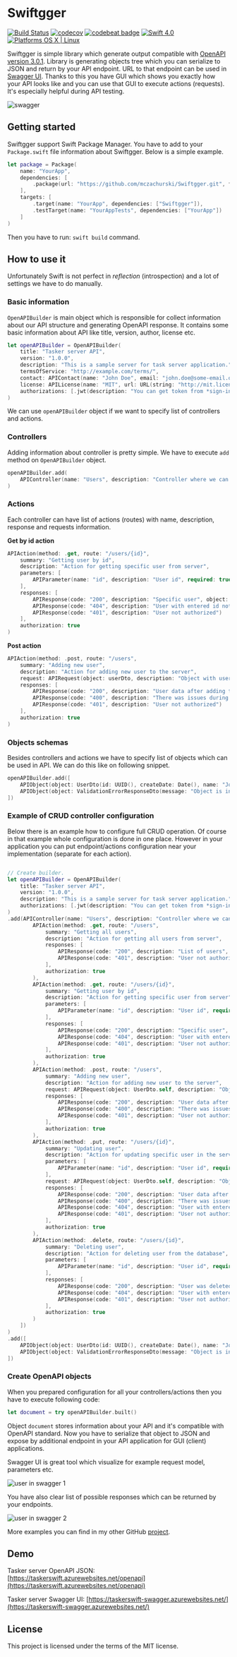 # Swiftgger

[![Build Status](https://travis-ci.org/mczachurski/Swiftgger.svg?branch=master)](https://travis-ci.org/mczachurski/Swiftgger) [![codecov](https://codecov.io/gh/mczachurski/Swiftgger/branch/master/graph/badge.svg)](https://codecov.io/gh/mczachurski/Swiftgger) [![codebeat badge](https://codebeat.co/badges/44f41b51-3cb9-441b-84fa-8506c3011214)](https://codebeat.co/projects/github-com-mczachurski-swiftgger-master) [![Swift 4.0](https://img.shields.io/badge/Swift-4.0-orange.svg?style=flat)](ttps://developer.apple.com/swift/) [![Platforms OS X | Linux](https://img.shields.io/badge/Platforms-OS%20X%20%7C%20Linux%20-lightgray.svg?style=flat)](https://developer.apple.com/swift/) 

Swiftgger is simple library which generate output compatible with [OpenAPI version 3.0.1](https://github.com/OAI/OpenAPI-Specification/blob/master/versions/3.0.1.md#securitySchemeObject). Library is generating objects tree which you can serialize to JSON and return by your API endpoint. URL to that endpoint can be used in [Swagger UI](https://swagger.io/swagger-ui/). Thanks to this you have GUI which shows you exactly how your API looks like and you can use that GUI to execute actions (requests). It's especially helpful during API testing.

![swagger](Images/screen-02.png)

## Getting started

Swiftgger support Swift Package Manager. You have to add to your `Package.swift` file information about Swiftgger. Below is a simple example.

```swift
let package = Package(
    name: "YourApp",
    dependencies: [
        .package(url: "https://github.com/mczachurski/Swiftgger.git", from: "1.2.1")
    ],
    targets: [
        .target(name: "YourApp", dependencies: ["Swiftgger"]),
        .testTarget(name: "YourAppTests", dependencies: ["YourApp"])
    ]
)
```

Then you have to run: `swift build` command. 

## How to use it

Unfortunately Swift is not perfect in *reflection* (introspection) and a lot of settings we have to do manually. 

### Basic information

`OpenAPIBuilder` is main object which is responsible for collect information about our API structure and generating OpenAPI response. It contains some basic information about API like title, version, author, license etc.

```swift
let openAPIBuilder = OpenAPIBuilder(
    title: "Tasker server API",
    version: "1.0.0",
    description: "This is a sample server for task server application.",
    termsOfService: "http://example.com/terms/",
    contact: APIContact(name: "John Doe", email: "john.doe@some-email.org", url: URL(string: "http://example-domain.com/@john")),
    license: APILicense(name: "MIT", url: URL(string: "http://mit.license")),
    authorizations: [.jwt(description: "You can get token from *sign-in* action from *Account* controller.")]
)
```

We can use `openAPIBuilder` object if we want to specify list of controllers and actions.

### Controllers

Adding information about controller is pretty simple. We have to execute `add` method on `OpenAPIBuilder` object.

```swift
openAPIBuilder.add(
    APIController(name: "Users", description: "Controller where we can manage users", actions: [])
)
```

### Actions

Each controller can have list of actions (routes) with name, description, response and requests information.

**Get by id action**

```swift
APIAction(method: .get, route: "/users/{id}",
    summary: "Getting user by id",
    description: "Action for getting specific user from server",
    parameters: [
        APIParameter(name: "id", description: "User id", required: true)
    ],
    responses: [
        APIResponse(code: "200", description: "Specific user", object: UserDto.self),
        APIResponse(code: "404", description: "User with entered id not exists"),
        APIResponse(code: "401", description: "User not authorized")
    ],
    authorization: true
)

```

**Post action**

```swift
APIAction(method: .post, route: "/users",
    summary: "Adding new user",
    description: "Action for adding new user to the server",
    request: APIRequest(object: userDto, description: "Object with user information."),
    responses: [
        APIResponse(code: "200", description: "User data after adding to the system", object: UserDto.self),
        APIResponse(code: "400", description: "There was issues during adding new user", object: ValidationErrorResponseDto.self),
        APIResponse(code: "401", description: "User not authorized")
    ],
    authorization: true
)
```

### Objects schemas

Besides controllers and actions we have to specify list of objects which can be used in API. We can do this like on following snippet.

```swift
openAPIBuilder.add([
    APIObject(object: UserDto(id: UUID(), createDate: Date(), name: "John Doe", email: "email@test.com", isLocked: false)),
    APIObject(object: ValidationErrorResponseDto(message: "Object is invalid", errors: ["property": "Information about error."]))
])
```

### Example of CRUD controller configuration

Below there is an example how to configure full CRUD operation. Of course in that example whole configuration is done in one place. However in your application you can put endpoint/actions configuration near your implementation (separate for each action).


```swift

// Create builder.
let openAPIBuilder = OpenAPIBuilder(
    title: "Tasker server API",
    version: "1.0.0",
    description: "This is a sample server for task server application.",
    authorizations: [.jwt(description: "You can get token from *sign-in* action from *Account* controller.")]
)
.add(APIController(name: "Users", description: "Controller where we can manage users", actions: [
        APIAction(method: .get, route: "/users",
            summary: "Getting all users",
            description: "Action for getting all users from server",
            responses: [
                APIResponse(code: "200", description: "List of users", object: UserDto.self),
                APIResponse(code: "401", description: "User not authorized")
            ],
            authorization: true
        ),
        APIAction(method: .get, route: "/users/{id}",
            summary: "Getting user by id",
            description: "Action for getting specific user from server",
            parameters: [
                APIParameter(name: "id", description: "User id", required: true)
            ],
            responses: [
                APIResponse(code: "200", description: "Specific user", object: UserDto.self),
                APIResponse(code: "404", description: "User with entered id not exists"),
                APIResponse(code: "401", description: "User not authorized")
            ],
            authorization: true
        ),
        APIAction(method: .post, route: "/users",
            summary: "Adding new user",
            description: "Action for adding new user to the server",
            request: APIRequest(object: UserDto.self, description: "Object with user information."),
            responses: [
                APIResponse(code: "200", description: "User data after adding to the system", object: UserDto.self),
                APIResponse(code: "400", description: "There was issues during adding new user", object: ValidationErrorResponseDto.self),
                APIResponse(code: "401", description: "User not authorized")
            ],
            authorization: true
        ),
        APIAction(method: .put, route: "/users/{id}",
            summary: "Updating user",
            description: "Action for updating specific user in the server",
            parameters: [
                APIParameter(name: "id", description: "User id", required: true)
            ],
            request: APIRequest(object: UserDto.self, description: "Object with user information."),
            responses: [
                APIResponse(code: "200", description: "User data after adding to the system", object: UserDto.self),
                APIResponse(code: "400", description: "There was issues during updating user", object: ValidationErrorResponseDto.self),
                APIResponse(code: "404", description: "User with entered id not exists"),
                APIResponse(code: "401", description: "User not authorized")
            ],
            authorization: true
        ),
        APIAction(method: .delete, route: "/users/{id}",
            summary: "Deleting user",
            description: "Action for deleting user from the database",
            parameters: [
                APIParameter(name: "id", description: "User id", required: true)
            ],
            responses: [
                APIResponse(code: "200", description: "User was deleted"),
                APIResponse(code: "404", description: "User with entered id not exists"),
                APIResponse(code: "401", description: "User not authorized")
            ],
            authorization: true
        )
    ])
)
.add([
    APIObject(object: UserDto(id: UUID(), createDate: Date(), name: "John Doe", email: "email@test.com", isLocked: false)),
    APIObject(object: ValidationErrorResponseDto(message: "Object is invalid", errors: ["property": "Information about error."]))
])
```

### Create OpenAPI objects

When you prepared configuration for all your controllers/actions then you have to execute following code:

```swift
let document = try openAPIBuilder.built()
```

Object `document` stores information about your API and it's compatible with OpenAPI standard. Now you have to serialize that object to JSON and expose by additional endpoint in your API application for GUI (client) applications.

Swagger UI is great tool which visualize for example request model, parameters etc.

![user in swagger 1](Images/screen-01.png)

You have also clear list of possible responses which can be returned by your endpoints.

![user in swagger 2](Images/screen-03.png)

More examples you can find in my other GitHub [project](https://github.com/mczachurski/TaskServerSwift).

## Demo

Tasker server OpenAPI JSON: [https://taskerswift.azurewebsites.net/openapi](https://taskerswift.azurewebsites.net/openapi)

Tasker server Swagger UI: [https://taskerswift-swagger.azurewebsites.net/](https://taskerswift-swagger.azurewebsites.net/)

## License

This project is licensed under the terms of the MIT license.

